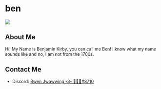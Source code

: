 # ben

![](https://github.com/BenjammingKirby/BenjammingKirby/raw/output/github-contribution-grid-snake.svg)

## About Me

Hi! My Name is Benjamin Kirby, you can call me Ben! I know what my name sounds like and no, I am not from the 1700s.

## Contact Me

- Discord: [Bwen Jwawwing -3- 🌸🌷💮#8710](https://discord.com/users/754279952647716914)
